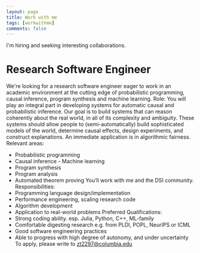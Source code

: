 ```yaml
---
layout: page
title: Work with me
tags: [workwithme]
comments: false
---
```

<script type="text/javascript" src="http://cdn.mathjax.org/mathjax/latest/MathJax.js?config=TeX-AMS-MML_HTMLorMML"></script>

I'm hiring and seeking interesting collaborations.

# Research Software Engineer

We're looking for a research software engineer eager to work in an academic environment at the cutting edge of probabilistic programming, causal inference, program synthesis and machine learning.
Role:
You will play an integral part in developing systems for automatic causal and probabilistic inference. Our goal is to build systems that can reason coherently about the real world, in all of its complexity and ambiguity. These systems should allow people to (semi-automatically) build sophisticated models of the world, determine causal effects, design experiments, and construct explanations. An immediate application is in algorithmic fairness.
Relevant areas:
- Probabilistic programming
- Causal inference - Machine learning
- Program synthesis
- Program analysis
- Automated theorem proving
You’ll work with me and the DSI community.
Responsibilities:
- Programming language design/implementation
- Performance engineering, scaling research code
- Algorithm development
- Application to real-world problems
Preferred Qualifications:
- Strong coding ability. esp. Julia, Python, C++, ML-family
- Comfortable digesting research e.g. from PLDI, POPL, NeurIPS or ICML
- Good software engineering practices
- Able to progress with high degree of autonomy, and under uncertainty
To apply, please write to zt2297@columbia.edu